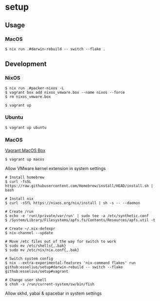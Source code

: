 # setup

## Usage

### MacOS

```shell
$ nix run .#darwin-rebuild -- switch --flake .
```

## Development

### NixOS

```shell
$ nix run .#packer-nixos -L
$ vagrant box add nixos_vmware.box --name nixos --force
$ rm nixos_vmware.box
```

```shell
$ vagrant up
```

### Ubuntu

```shell
$ vagrant up ubuntu
```

### MacOS

[Vagrant MacOS Box](https://github.com/trodemaster/packer-macOS-11)

```shell
$ vagrant up macos
```

Allow VMware kernel extension in system settings

```shell
# Install homebrew
$ curl -fsSL https://raw.githubusercontent.com/Homebrew/install/HEAD/install.sh | bash

# Install nix
$ curl -sSfL https://nixos.org/nix/install | sh -s -- --daemon

# Create /run
$ echo -e 'run\tprivate/var/run' | sudo tee -a /etc/synthetic.conf
$ /System/Library/Filesystems/apfs.fs/Contents/Resources/apfs.util -t

# Create ~/.nix-defexpr
$ nix-channel --update

# Move /etc files out of the way for switch to work
$ sudo mv /etc/shells{,.bak}
$ sudo mv /etc/nix/nix.conf{,.bak}

# Switch system config
$ nix --extra-experimental-features 'nix-command flakes' run github:esselius/setup#darwin-rebuild -- switch --flake github:esselius/setup#vagrant

# Change user shell
$ chsh -s /run/current-system/sw/bin/fish
```

Allow skhd, yabai & spacebar in system settings
